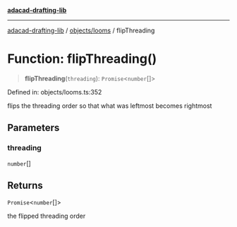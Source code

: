 [**adacad-drafting-lib**](../../../README.md)

***

[adacad-drafting-lib](../../../modules.md) / [objects/looms](../README.md) / flipThreading

# Function: flipThreading()

> **flipThreading**(`threading`): `Promise`\<`number`[]\>

Defined in: objects/looms.ts:352

flips the threading order so that what was leftmost becomes rightmost

## Parameters

### threading

`number`[]

## Returns

`Promise`\<`number`[]\>

the flipped threading order
